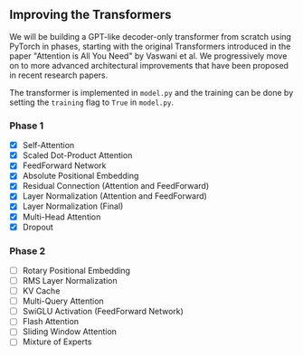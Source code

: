 ## Improving the Transformers

We will be building a GPT-like decoder-only transformer from scratch using PyTorch in phases, starting with the original Transformers introduced in the paper "Attention is All You Need" by Vaswani et al. We progressively move on to more advanced architectural improvements that have been proposed in recent research papers.

The transformer is implemented in `model.py` and the training can be done by setting the `training` flag to `True` in `model.py`.

### Phase 1

- [x] Self-Attention
- [x] Scaled Dot-Product Attention
- [x] FeedForward Network
- [x] Absolute Positional Embedding
- [x] Residual Connection (Attention and FeedForward)
- [x] Layer Normalization (Attention and FeedForward)
- [x] Layer Normalization (Final)
- [x] Multi-Head Attention
- [x] Dropout

### Phase 2

- [ ] Rotary Positional Embedding
- [ ] RMS Layer Normalization
- [ ] KV Cache
- [ ] Multi-Query Attention
- [ ] SwiGLU Activation (FeedForward Network)
- [ ] Flash Attention
- [ ] Sliding Window Attention
- [ ] Mixture of Experts
